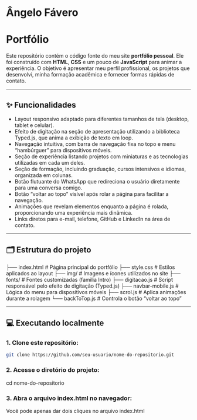 # Ângelo Fávero
# Portfólio 

Este repositório contém o código fonte do meu site **portfólio pessoal**. Ele foi construído com **HTML**, **CSS** e um pouco de **JavaScript** para animar a experiência. O objetivo é apresentar meu perfil profissional, os projetos que desenvolvi, minha formação acadêmica e fornecer formas rápidas de contato.

---

## ✨ Funcionalidades

- Layout responsivo adaptado para diferentes tamanhos de tela (desktop, tablet e celular).
- Efeito de digitação na seção de apresentação utilizando a biblioteca Typed.js, que anima a exibição de texto em loop.
- Navegação intuitiva, com barra de navegação fixa no topo e menu “hambúrguer” para dispositivos móveis.
- Seção de experiência listando projetos com miniaturas e as tecnologias utilizadas em cada um deles.
- Seção de formação, incluindo graduação, cursos intensivos e idiomas, organizada em colunas.
- Botão flutuante do WhatsApp que redireciona o usuário diretamente para uma conversa comigo.
- Botão “voltar ao topo” visível após rolar a página para facilitar a navegação.
- Animações que revelam elementos enquanto a página é rolada, proporcionando uma experiência mais dinâmica.
- Links diretos para e-mail, telefone, GitHub e LinkedIn na área de contato.

---

## 🗂️ Estrutura do projeto

├── index.html # Página principal do portfólio
├── style.css # Estilos aplicados ao layout
├── img/ # Imagens e ícones utilizados no site
├── fonts/ # Fontes customizadas (familia Intro)
├── digitacao.js # Script responsável pelo efeito de digitação (Typed.js)
├── navbar-mobile.js # Lógica do menu para dispositivos móveis
├── scrol.js # Aplica animações durante a rolagem
└── backToTop.js # Controla o botão “voltar ao topo”

---

## 💻 Executando localmente

### 1. Clone este repositório:

```bash
git clone https://github.com/seu-usuario/nome-do-repositorio.git
```

### 2. Acesse o diretório do projeto:
cd nome-do-repositorio

### 3. Abra o arquivo index.html no navegador:
Você pode apenas dar dois cliques no arquivo index.html 
